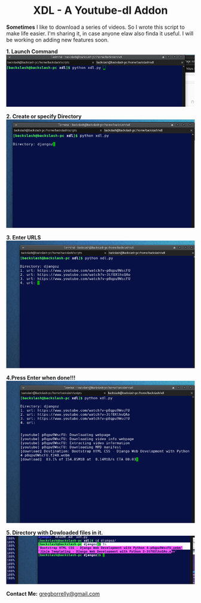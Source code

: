 # <h1><center>XDL - A Youtube-dl Addon</center></h1>

  <b>Sometimes</b> I like to download a series of videos. So I wrote this script to make life easier. I'm sharing it, in case anyone elaw also finda it useful. I will be working on adding new features soon. 

<b>1. Launch Command</b>
![](https://github.com/BacksSlash092/xdl/blob/master/artwork/1.png)

<b>2. Create or specify Directory</b>
![](https://github.com/BacksSlash092/xdl/blob/master/artwork/2.png)

<b>3. Enter URLS</b>
![](https://github.com/BacksSlash092/xdl/blob/master/artwork/3.png)

<b>4.Press Enter when done!!!</b>
![](https://github.com/BacksSlash092/xdl/blob/master/artwork/4.png)

<b>5. Directory with Dowloaded files in it.</b>
![](https://github.com/BacksSlash092/xdl/blob/master/artwork/6.png)

<b>Contact Me:</b>
gregborrelly@gmail.com
